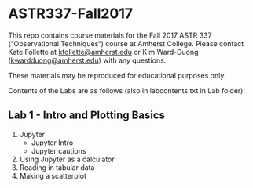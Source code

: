 # ASTR337-Fall2017

This repo contains course materials for the Fall 2017 ASTR 337 (“Observational Techniques“) course at Amherst College. Please contact Kate Follette at kfollette@amherst.edu or Kim Ward-Duong (kwardduong@amherst.edu) with any questions. 

These materials may be reproduced for educational purposes only. 

Contents of the Labs are as follows (also in labcontents.txt in Lab folder):

## Lab 1 - Intro and Plotting Basics
1. Jupyter 
   * Jupyter Intro
   * Jupyter cautions
2. Using Jupyter as a calculator
3. Reading in tabular data
4. Making a scatterplot
